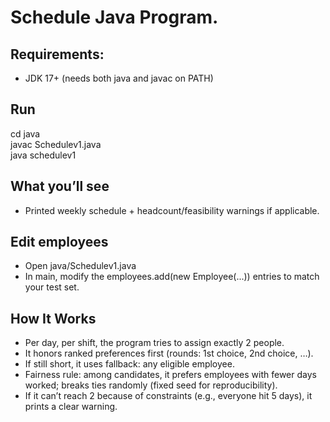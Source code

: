 # Schedule Java Program.  
## Requirements:
* JDK 17+ (needs both java and javac on PATH)

## Run
cd java\
javac Schedulev1.java\
java schedulev1

## What you’ll see
* Printed weekly schedule + headcount/feasibility warnings if applicable.

## Edit employees
* Open java/Schedulev1.java
* In main, modify the employees.add(new Employee(...)) entries to match your test set.

## How It Works
* Per day, per shift, the program tries to assign exactly 2 people.
* It honors ranked preferences first (rounds: 1st choice, 2nd choice, …).
* If still short, it uses fallback: any eligible employee.
* Fairness rule: among candidates, it prefers employees with fewer days worked; breaks ties randomly (fixed seed for reproducibility).
* If it can’t reach 2 because of constraints (e.g., everyone hit 5 days), it prints a clear warning.
